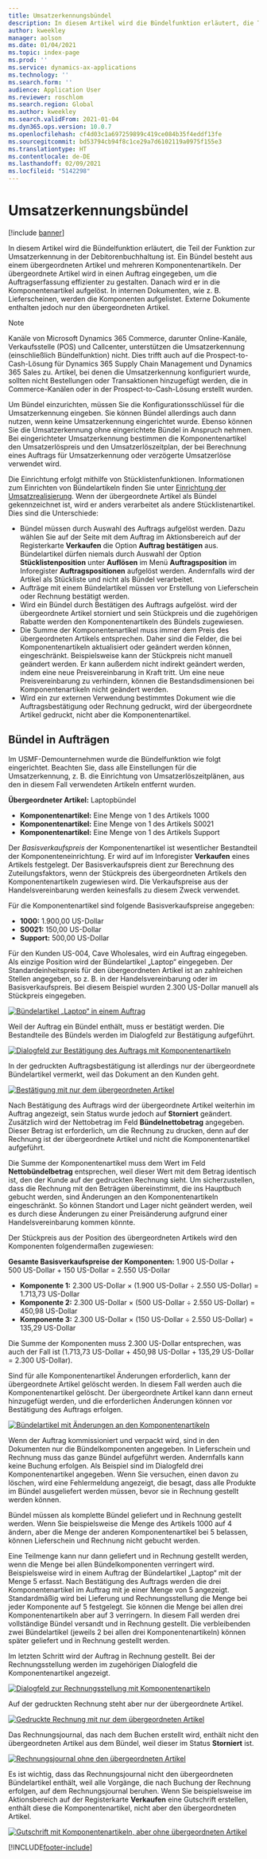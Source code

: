 ```yaml
---
title: Umsatzerkennungsbündel
description: In diesem Artikel wird die Bündelfunktion erläutert, die Teil der Funktion zur Umsatzerkennung in der Debitorenbuchhaltung ist. Ein Bündel besteht aus einem übergeordneten Artikel und mehreren Komponentenartikeln.
author: kweekley
manager: aolson
ms.date: 01/04/2021
ms.topic: index-page
ms.prod: ''
ms.service: dynamics-ax-applications
ms.technology: ''
ms.search.form: ''
audience: Application User
ms.reviewer: roschlom
ms.search.region: Global
ms.author: kweekley
ms.search.validFrom: 2021-01-04
ms.dyn365.ops.version: 10.0.7
ms.openlocfilehash: cf4d03c1a697259899c419ce084b35f4eddf13fe
ms.sourcegitcommit: bd53794cb94f8c1ce29a7d6102119a0975f155e3
ms.translationtype: HT
ms.contentlocale: de-DE
ms.lasthandoff: 02/09/2021
ms.locfileid: "5142298"
---
```

# <a name="revenue-recognition-bundles"></a>Umsatzerkennungsbündel

[!include [banner](../includes/banner.md)]

In diesem Artikel wird die Bündelfunktion erläutert, die Teil der Funktion zur Umsatzerkennung in der Debitorenbuchhaltung ist. Ein Bündel besteht aus einem übergeordneten Artikel und mehreren Komponentenartikeln. Der übergeordnete Artikel wird in einen Auftrag eingegeben, um die Auftragserfassung effizienter zu gestalten. Danach wird er in die Komponentenartikel aufgelöst. In internen Dokumenten, wie z. B. Lieferscheinen, werden die Komponenten aufgelistet. Externe Dokumente enthalten jedoch nur den übergeordneten Artikel.

> [!NOTE]
> Kanäle von Microsoft Dynamics 365 Commerce, darunter Online-Kanäle, Verkaufsstelle (POS) und Callcenter, unterstützen die Umsatzerkennung (einschließlich Bündelfunktion) nicht. Dies trifft auch auf die Prospect-to-Cash-Lösung für Dynamics 365 Supply Chain Management und Dynamics 365 Sales zu. Artikel, bei denen die Umsatzerkennung konfiguriert wurde, sollten nicht Bestellungen oder Transaktionen hinzugefügt werden, die in Commerce-Kanälen oder in der Prospect-to-Cash-Lösung erstellt wurden.

Um Bündel einzurichten, müssen Sie die Konfigurationsschlüssel für die Umsatzerkennung eingeben. Sie können Bündel allerdings auch dann nutzen, wenn keine Umsatzerkennung eingerichtet wurde. Ebenso können Sie die Umsatzerkennung ohne eingerichtete Bündel in Anspruch nehmen. Bei eingerichteter Umsatzerkennung bestimmen die Komponentenartikel den Umsatzerlöspreis und den Umsatzerlöszeitplan, der bei Berechnung eines Auftrags für Umsatzerkennung oder verzögerte Umsatzerlöse verwendet wird.

Die Einrichtung erfolgt mithilfe von Stücklistenfunktionen. Informationen zum Einrichten von Bündelartikeln finden Sie unter [Einrichtung der Umsatzrealisierung](revenue-recognition-setup.md). Wenn der übergeordnete Artikel als Bündel gekennzeichnet ist, wird er anders verarbeitet als andere Stücklistenartikel. Dies sind die Unterschiede:

- Bündel müssen durch Auswahl des Auftrags aufgelöst werden. Dazu wählen Sie auf der Seite mit dem Auftrag im Aktionsbereich auf der Registerkarte **Verkaufen** die Option **Auftrag bestätigen** aus. Bündelartikel dürfen niemals durch Auswahl der Option **Stücklistenposition** unter **Auflösen** im Menü **Auftragsposition** im Inforegister **Auftragspositionen** aufgelöst werden. Andernfalls wird der Artikel als Stückliste und nicht als Bündel verarbeitet.
- Aufträge mit einem Bündelartikel müssen vor Erstellung von Lieferschein oder Rechnung bestätigt werden.
- Wird ein Bündel durch Bestätigen des Auftrags aufgelöst. wird der übergeordnete Artikel storniert und sein Stückpreis und die zugehörigen Rabatte werden den Komponentenartikeln des Bündels zugewiesen.
- Die Summe der Komponentenartikel muss immer dem Preis des übergeordneten Artikels entsprechen. Daher sind die Felder, die bei Komponentenartikeln aktualisiert oder geändert werden können, eingeschränkt. Beispielsweise kann der Stückpreis nicht manuell geändert werden. Er kann außerdem nicht indirekt geändert werden, indem eine neue Preisvereinbarung in Kraft tritt. Um eine neue Preisvereinbarung zu verhindern, können die Bestandsdimensionen bei Komponentenartikeln nicht geändert werden.
- Wird ein zur externen Verwendung bestimmtes Dokument wie die Auftragsbestätigung oder Rechnung gedruckt, wird der übergeordnete Artikel gedruckt, nicht aber die Komponentenartikel.

## <a name="bundles-on-sales-orders"></a>Bündel in Aufträgen

Im USMF-Demounternehmen wurde die Bündelfunktion wie folgt eingerichtet. Beachten Sie, dass alle Einstellungen für die Umsatzerkennung, z. B. die Einrichtung von Umsatzerlöszeitplänen, aus den in diesem Fall verwendeten Artikeln entfernt wurden.

**Übergeordneter Artikel:** Laptopbündel

- **Komponentenartikel:** Eine Menge von 1 des Artikels 1000
- **Komponentenartikel:** Eine Menge von 1 des Artikels S0021
- **Komponentenartikel:** Eine Menge von 1 des Artikels Support

Der *Basisverkaufspreis* der Komponentenartikel ist wesentlicher Bestandteil der Komponenteneinrichtung. Er wird auf im Inforegister **Verkaufen** eines Artikels festgelegt. Der Basisverkaufspreis dient zur Berechnung des Zuteilungsfaktors, wenn der Stückpreis des übergeordneten Artikels den Komponentenartikeln zugewiesen wird. Die Verkaufspreise aus der Handelsvereinbarung werden keinesfalls zu diesem Zweck verwendet.

Für die Komponentenartikel sind folgende Basisverkaufspreise angegeben:

- **1000:** 1.900,00 US-Dollar
- **S0021:** 150,00 US-Dollar
- **Support:** 500,00 US-Dollar

Für den Kunden US-004, Cave Wholesales, wird ein Auftrag eingegeben. Als einzige Position wird der Bündelartikel „Laptop“ eingegeben. Der Standardeinheitspreis für den übergeordneten Artikel ist an zahlreichen Stellen angegeben, so z. B. in der Handelsvereinbarung oder im Basisverkaufspreis. Bei diesem Beispiel wurden 2.300 US-Dollar manuell als Stückpreis eingegeben.

[![Bündelartikel „Laptop“ in einem Auftrag](./media/bundle-01.png)](./media/bundle-01.png)

Weil der Auftrag ein Bündel enthält, muss er bestätigt werden. Die Bestandteile des Bündels werden im Dialogfeld zur Bestätigung aufgeführt.

[![Dialogfeld zur Bestätigung des Auftrags mit Komponentenartikeln](./media/bundle-02.png)](./media/bundle-02.png)

In der gedruckten Auftragsbestätigung ist allerdings nur der übergeordnete Bündelartikel vermerkt, weil das Dokument an den Kunden geht.

[![Bestätigung mit nur dem übergeordneten Artikel](./media/bundle-03.png)](./media/bundle-03.png)

Nach Bestätigung des Auftrags wird der übergeordnete Artikel weiterhin im Auftrag angezeigt, sein Status wurde jedoch auf **Storniert** geändert. Zusätzlich wird der Nettobetrag im Feld **Bündelnettobetrag** angegeben. Dieser Betrag ist erforderlich, um die Rechnung zu drucken, denn auf der Rechnung ist der übergeordnete Artikel und nicht die Komponentenartikel aufgeführt.

Die Summe der Komponentenartikel muss dem Wert im Feld **Nettobündelbetrag** entsprechen, weil dieser Wert mit dem Betrag identisch ist, den der Kunde auf der gedruckten Rechnung sieht. Um sicherzustellen, dass die Rechnung mit den Beträgen übereinstimmt, die ins Hauptbuch gebucht werden, sind Änderungen an den Komponentenartikeln eingeschränkt. So können Standort und Lager nicht geändert werden, weil es durch diese Änderungen zu einer Preisänderung aufgrund einer Handelsvereinbarung kommen könnte.

Der Stückpreis aus der Position des übergeordneten Artikels wird den Komponenten folgendermaßen zugewiesen:

**Gesamte Basisverkaufspreise der Komponenten:** 1.900 US-Dollar + 500 US-Dollar + 150 US-Dollar = 2.550 US-Dollar

- **Komponente 1:** 2.300 US-Dollar × (1.900 US-Dollar ÷ 2.550 US-Dollar) = 1.713,73 US-Dollar
- **Komponente 2:** 2.300 US-Dollar × (500 US-Dollar ÷ 2.550 US-Dollar) = 450,98 US-Dollar
- **Komponente 3:** 2.300 US-Dollar × (150 US-Dollar ÷ 2.550 US-Dollar) = 135,29 US-Dollar

Die Summe der Komponenten muss 2.300 US-Dollar entsprechen, was auch der Fall ist (1.713,73 US-Dollar + 450,98 US-Dollar + 135,29 US-Dollar = 2.300 US-Dollar).

Sind für alle Komponentenartikel Änderungen erforderlich, kann der übergeordnete Artikel gelöscht werden. In diesem Fall werden auch die Komponentenartikel gelöscht. Der übergeordnete Artikel kann dann erneut hinzugefügt werden, und die erforderlichen Änderungen können vor Bestätigung des Auftrags erfolgen.

[![Bündelartikel mit Änderungen an den Komponentenartikeln](./media/bundle-04.png)](./media/bundle-04.png)

Wenn der Auftrag kommissioniert und verpackt wird, sind in den Dokumenten nur die Bündelkomponenten angegeben. In Lieferschein und Rechnung muss das ganze Bündel aufgeführt werden. Andernfalls kann keine Buchung erfolgen. Als Beispiel sind im Dialogfeld drei Komponentenartikel angegeben. Wenn Sie versuchen, einen davon zu löschen, wird eine Fehlermeldung angezeigt, die besagt, dass alle Produkte im Bündel ausgeliefert werden müssen, bevor sie in Rechnung gestellt werden können.

Bündel müssen als komplette Bündel geliefert und in Rechnung gestellt werden. Wenn Sie beispielsweise die Menge des Artikels 1000 auf 4 ändern, aber die Menge der anderen Komponentenartikel bei 5 belassen, können Lieferschein und Rechnung nicht gebucht werden.

Eine Teilmenge kann nur dann geliefert und in Rechnung gestellt werden, wenn die Menge bei allen Bündelkomponenten verringert wird. Beispielsweise wird in einem Auftrag der Bündelartikel „Laptop“ mit der Menge 5 erfasst. Nach Bestätigung des Auftrags werden die drei Komponentenartikel im Auftrag mit je einer Menge von 5 angezeigt. Standardmäßig wird bei Lieferung und Rechnungsstellung die Menge bei jeder Komponente auf 5 festgelegt. Sie können die Menge bei allen drei Komponentenartikeln aber auf 3 verringern. In diesem Fall werden drei vollständige Bündel versandt und in Rechnung gestellt. Die verbleibenden zwei Bündelartikel (jeweils 2 bei allen drei Komponentenartikeln) können später geliefert und in Rechnung gestellt werden.

Im letzten Schritt wird der Auftrag in Rechnung gestellt. Bei der Rechnungsstellung werden im zugehörigen Dialogfeld die Komponentenartikel angezeigt.

[![Dialogfeld zur Rechnungsstellung mit Komponentenartikeln](./media/bundle-06.png)](./media/bundle-06.png)

Auf der gedruckten Rechnung steht aber nur der übergeordnete Artikel.
 
[![Gedruckte Rechnung mit nur dem übergeordneten Artikel](./media/bundle-07.png)](./media/bundle-07.png)

Das Rechnungsjournal, das nach dem Buchen erstellt wird, enthält nicht den übergeordneten Artikel aus dem Bündel, weil dieser im Status **Storniert** ist.

[![Rechnungsjournal ohne den übergeordneten Artikel](./media/bundle-08.png)](./media/bundle-08.png)

Es ist wichtig, dass das Rechnungsjournal nicht den übergeordneten Bündelartikel enthält, weil alle Vorgänge, die nach Buchung der Rechnung erfolgen, auf dem Rechnungsjournal beruhen. Wenn Sie beispielsweise im Aktionsbereich auf der Registerkarte **Verkaufen** eine Gutschrift erstellen, enthält diese die Komponentenartikel, nicht aber den übergeordneten Artikel.

[![Gutschrift mit Komponentenartikeln, aber ohne übergeordneten Artikel](./media/bundle-09.png)](./media/bundle-09.png)


[!INCLUDE[footer-include](../../includes/footer-banner.md)]